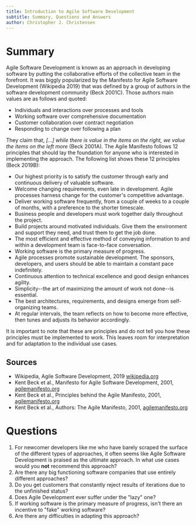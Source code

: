 ```yaml
---
title: Introduction to Agile Software Development
subtitle: Summary, Questions and Answers
author: Christopher J. Christensen
---
```




# Summary

Agile Software Development is known as an approach in developing software by putting the collaborative efforts of the collective team in the forefront. It was biggly popularized by the Manifesto for Agile Software Development (Wikipedia 2019) that was defined by a group of authors in the software development community (Beck 2001C). Those authors main values are as follows and quoted:

*   Individuals and interactions over processes and tools
*   Working software over comprehensive documentation
*   Customer collaboration over contract negotiation
*   Responding to change over following a plan

They claim that, *[…] while there is value in the items on the right, we value the items on the left more* (Beck 2001A). The Agile Manifesto follows 12 principles that should lay the foundation for anyone who is interested in implementing the approach. The following list shows these 12 principles (Beck 2019B):

*   Our highest priority is to satisfy the customer through early and continuous delivery of valuable software.
*   Welcome changing requirements, even late in  development. Agile processes harness change for the customer's competitive advantage.
*   Deliver working software frequently, from a  couple of weeks to a couple of months, with a preference to the shorter timescale.
*   Business people and developers must work together daily throughout the project.
*   Build projects around motivated individuals. Give them the environment and support they need, and trust them to get the job done.
*   The most efficient and effective method of conveying information to and within a development team is face-to-face conversation.
*   Working software is the primary measure of progress.
*   Agile processes promote sustainable development. The sponsors, developers, and users should be able to maintain a constant pace indefinitely.
*   Continuous attention to technical excellence and good design enhances agility.
*   Simplicity--the art of maximizing the amount of work not done--is essential.
*   The best architectures, requirements, and designs emerge from self-organizing teams.
*   At regular intervals, the team reflects on how to become more effective, then tunes and adjusts its behavior accordingly. 

It is important to note that these are principles and do not tell you how these principles must be implemented to work. This leaves room for interpretation and for adaptation to the individual use cases.



## Sources

*   Wikipedia, Agile Software Development, 2019 [wikipedia.org](<https://en.wikipedia.org/wiki/Agile_software_development>) 
*   Kent Beck et al., Manifesto for Agile Software Development, 2001, [agilemanifesto.org](<http://agilemanifesto.org/>)
*   Kent Beck et al., Principles behind the Agile Manifesto, 2001, [agilemanifesto.org](<http://agilemanifesto.org/>)
*   Kent Beck et al., Authors: The Agile Manifesto, 2001, [agilemanifesto.org](<http://agilemanifesto.org/>)



# Questions

1.  For newcomer developers like me who have barely scraped the surface of the different types of approaches, it often seems like Agile Software Development is praised as the ultimate approach. In what use cases would you **not** recommend this approach?
2.  Are there any big functioning software companies that use entirely different approaches?
3.  Do you get customers that constantly reject results of iterations due to the unfinished status?
4.  Does Agile Development ever suffer under the "lazy" one?
5.  If working software is the primary measure of progress, isn't there an incentive to "fake" working software?
6.  Are there any difficulties in adapting this approach?